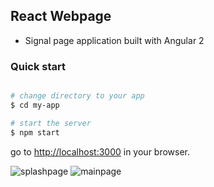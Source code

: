 ## React Webpage
* Signal page application built with Angular 2

### Quick start

```bash

# change directory to your app
$ cd my-app

# start the server
$ npm start
```

go to [http://localhost:3000](http://localhost:8080) in your browser.

![splashpage](https://cloud.githubusercontent.com/assets/15034379/16963677/98e96e8c-4dc5-11e6-951b-08bc761b9139.jpg)
![mainpage](https://cloud.githubusercontent.com/assets/15034379/16963676/98e154c2-4dc5-11e6-912b-f3cf00de9231.jpg)
